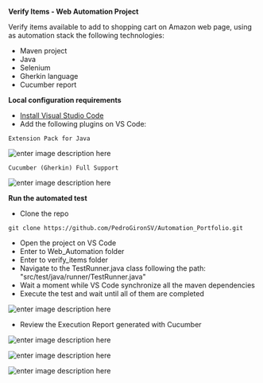 ﻿**Verify Items - Web Automation Project**

Verify items available to add to shopping cart on Amazon web page, using as automation stack the following technologies:

 - Maven project
 - Java
 - Selenium
 - Gherkin language
 - Cucumber report

**Local configuration requirements**

 - [Install Visual Studio Code](https://code.visualstudio.com/download)
 - Add the following plugins on VS Code:

```
Extension Pack for Java
```

 ![enter image description here](https://blogger.googleusercontent.com/img/b/R29vZ2xl/AVvXsEjf6V6OxJz1PYAiwTgX0oOmTiBnnUXcbG_TsJeMfnmLUShm-dg9a9fZn__rjKpjkji7XcipqJXyc4rtoE7CmZu5FLzcbLI-WxZ9bge-8w8W1H-vsGrkZfLP0ZRVa7KLt8LCzGCdLglxtoeBBo7G9AhLVjezRSiIixhDZrHhL8nkR_g81EGpfFJO2fKmNA/w640-h374/Pack_Java.PNG)
 
 ```
Cucumber (Gherkin) Full Support
```
  ![enter image description here](https://blogger.googleusercontent.com/img/b/R29vZ2xl/AVvXsEhJ9_ljOrxrLIRfShmahTPZjHmRqEdmiQRB_frHxEgUWtqPLtCIj0ThuAdJ_ii5lgQQxMKUk2WH3ZatPCOAWYTrwiCZSfdJ4a4E9j8I5yonmBhBpZpol5XBFjuYjDL6ofDRCwz-nOaZ5Ay53QFoKX3BVDEloX7YalHcwD0mqI18VKLKWtUIEpc2Gbi4jg/w640-h264/Cucumber_Ext.PNG)
	
**Run the automated test**

 - Clone the repo
 
```
git clone https://github.com/PedroGironSV/Automation_Portfolio.git
```

 - Open the project on VS Code
 - Enter to Web_Automation folder
 - Enter to verify_items folder
 - Navigate to the TestRunner.java class following the path: "src/test/java/runner/TestRunner.java"
 - Wait a moment while VS Code synchronize all the maven dependencies
 - Execute the test and wait until all of them are completed
 
 ![enter image description here](https://blogger.googleusercontent.com/img/b/R29vZ2xl/AVvXsEgxRkPiwTV1M5KC7a1QbYg0i4c4Vjp7UK01npXQ8X_pEMW9BAJ12pbiaijgqrf6PfPzJSj9DwWJCDs-1eGtptZInOztyq4qW-fuQYMuHJp4rfBpSoccSViTOoJ5GB3xLBezv1uk2LKd-Zgyi7lJqB_dkTAAJ5DAN893plepu1HATSssZdIhCvfz8LhO5Q/w640-h368/1.TestRunner.PNG)
 
 - Review the Execution Report generated with Cucumber
 
 
 ![enter image description here](https://blogger.googleusercontent.com/img/b/R29vZ2xl/AVvXsEjBXLYQE2ITEqXHF54rA0sJPBLsUPhbSJq3FFHd8DS4QnZrcoWSiqerf2NT7MMqcQplBrG8JauZRvA1Vb7fNvrUpzTk4s03CJmhPFcofomDg126YqKFnAtoem0uYvZ5kIOK0PouQ23pV1J88VNcwNACw2RsRn22KYkTPXGWAqIqtYKb4jFyoG-lyZgnEA/w640-h282/2.Execution_Report.PNG)
 
 
 ![enter image description here](https://blogger.googleusercontent.com/img/b/R29vZ2xl/AVvXsEgUFjsW3JoRy0niG-qliFssp_9IcYPQ3Lr3FuhavU8wEXgWPvy8JEiC_bQoDsyFHJvugQAUG0l_KVfSxyylj6gYRYA9-HNsFqTvkh3SKsHgtt6KcWljjoqufcL5R_jRBlqh_UQ8AvPvg4dVWOt4HA0v3nh_0mbws5G5HttOP6cenOKaQDsD1S5ShUqXWA/w640-h308/2.1General_Results.PNG)
 
 
 ![enter image description here](https://blogger.googleusercontent.com/img/b/R29vZ2xl/AVvXsEhJJwHQxTd76-7gKC5yxwI7YjANehlm5gcc9vTyn-lCbGjBsoxXLDV10ukVv5p_ZFaxUPO4fknN7VI0ItMuyJ083-mqVqPHjGuwNn0O76rh3bWkZ3wG9NUXmihNTInmrTIoBwPezWA6tZhBTb3ytoqGMCvRLGb1l60wcE5GbqpuWw86iIoRF7LsO93XQg/w640-h234/2.2Scenario_Evidences.PNG)

